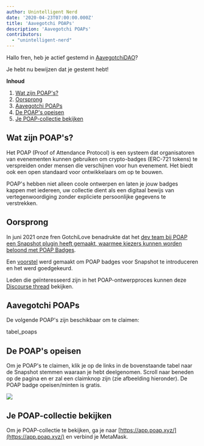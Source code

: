 ```yaml
---
author: Unintelligent Nerd
date: '2020-04-23T07:00:00.000Z'
title: 'Aavegotchi POAPs'
description: 'Aavegotchi POAPs'
contributors:
  - "unintelligent-nerd"
---
```


Hallo fren, heb je actief gestemd in [AavegotchiDAO](/dao)?

Je hebt nu bewijzen dat je gestemt hebt!

<div class="contentsBox">

**Inhoud**

<ol>
<li><a href=#what-are-poaps->Wat zijn POAP's?</a></li>
<li><a href=#origins>Oorsprong</a></li>
<li><a href=#aavegotchi-poaps>Aavegotchi POAPs</a></li>
<li><a href=#claiming-the-poaps>De POAP's opeisen</a></li>
<li><a href=#viewing-your-poap-collection>Je POAP-collectie bekijken</a></li>
</ol>

</div>

## Wat zijn POAP's?

Het POAP (Proof of Attendance Protocol) is een systeem dat organisatoren van evenementen kunnen gebruiken om crypto-badges (ERC-721 tokens) te verspreiden onder mensen die verschijnen voor hun evenement. Het biedt ook een open standaard voor ontwikkelaars om op te bouwen.

POAP's hebben niet alleen coole ontwerpen en laten je jouw badges kappen met iedereen, uw collectie dient als een digitaal bewijs van vertegenwoordiging zonder expliciete persoonlijke gegevens te verstrekken.

## Oorsprong

In juni 2021 onze fren GotchiLove benadrukte dat het [dev team bij POAP een Snapshot plugin heeft gemaakt, waarmee kiezers kunnen worden beloond met POAP Badges](https://dao.aavegotchi.com/t/poap-plugin-for-snapshot-votes/1932).

Een [voorstel](https://snapshot.org/#/aavegotchi.eth/proposal/0xd28d1927cbcee262fe8a4cd4c2363e5ac1c313e893caef40600c9c536817311e) werd gemaakt om POAP badges voor Snapshot te introduceren en het werd goedgekeurd.

Leden die geïnteresseerd zijn in het POAP-ontwerpproces kunnen deze [Discourse thread](https://dao.aavegotchi.com/t/poap-design-process/2854) bekijken.

## Aavegotchi POAPs

De volgende POAP's zijn beschikbaar om te claimen:

tabel_poaps

## De POAP's opeisen

Om je POAP's te claimen, klik je op de links in de bovenstaande tabel naar de Snapshot stemmen waaraan je hebt deelgenomen. Scroll naar beneden op de pagina en er zal een claimknop zijn (zie afbeelding hieronder). De POAP badge opeisen/minten is gratis.

<img src="/poap/claiming-poap.png" />

## Je POAP-collectie bekijken

Om je POAP-collectie te bekijken, ga je naar [https://app.poap.xyz/](https://app.poap.xyz/) en verbind je MetaMask.